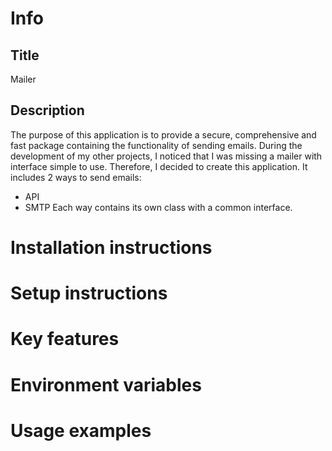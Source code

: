 # Info

## Title
Mailer

## Description
 The purpose of this application is to provide a secure, comprehensive and fast package containing the functionality of sending emails.  During the development of my other projects, I noticed that I was missing a mailer with interface simple to use. Therefore, I decided to create this application. It includes 2 ways to send emails:
- API
- SMTP
Each way contains its own class with a common interface. 

# Installation instructions

# Setup instructions

# Key features

# Environment variables

# Usage examples
